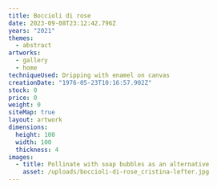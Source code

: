```yaml
---
title: Boccioli di rose
date: 2023-09-08T23:12:42.796Z
years: "2021"
themes:
  - abstract
artworks:
  - gallery
  - home
techniqueUsed: Dripping with enamel on canvas
creationDate: "1976-05-23T10:16:57.902Z"
stock: 0
price: 0
weight: 0
siteMap: true
layout: artwork
dimensions:
  height: 100
  width: 100
  thickness: 4
images:
  - title: Pollinate with soap bubbles as an alternative
    asset: /uploads/boccioli-di-rose_cristina-lefter.jpg
---
```


